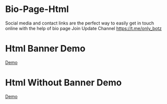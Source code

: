 # Bio-Page-Html
Social media and contact links are the perfect way to easily get in touch online with the help of bio page Join Update Channel https://t.me/only_botz

# Html Banner Demo 
[Demo](https://github.com/CrezyDeveloper/Bio-Page-Html/blob/main/Screenshot_2024_0821_114715.jpg)

# Html Without Banner Demo
[Demo](https://github.com/CrezyDeveloper/Bio-Page-Html/blob/main/Screenshot_2024_0821_114741.jpg)

